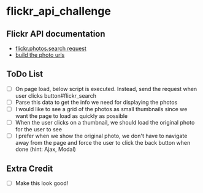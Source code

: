 # flickr_api_challenge

## Flickr API documentation 
* [flickr.photos.search request](https://www.flickr.com/services/api/flickr.photos.search.html)
* [build the photo urls](https://www.flickr.com/services/api/misc.urls.html)

## ToDo List
- [ ] On page load, below script is executed.  Instead, send the request when user clicks button#flickr_search
- [ ] Parse this data to get the info we need for displaying the photos
- [ ] I would like to see a grid of the photos as small thumbnails since we want the page to load as quickly as possible
- [ ] When the user clicks on a thumbnail, we should load the original photo for the user to see
- [ ] I prefer when we show the original photo, we don't have to navigate away from the page and force the user to click the back button when done (hint: Ajax, Modal)

## Extra Credit
- [ ] Make this look good!
